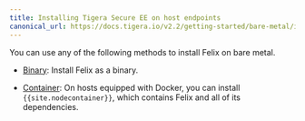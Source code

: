 ```yaml
---
title: Installing Tigera Secure EE on host endpoints
canonical_url: https://docs.tigera.io/v2.2/getting-started/bare-metal/installation/
---
```


You can use any of the following methods to install Felix on bare metal.

- [Binary](binary): Install Felix as a binary.

- [Container](container): On hosts equipped with Docker, you can install `{{site.nodecontainer}}`,
  which contains Felix and all of its dependencies.
